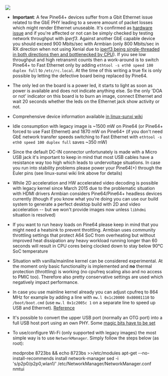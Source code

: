 [![](http://www.armbian.com/wp-content/uploads/2016/06/pine64.png)](http://www.armbian.com/pine64/)

- **Important**: A few Pine64+ devices suffer from a Gbit Ethernet issue related to the GbE PHY leading to a severe amount of packet losses which might render Ethernet unuseable. It's confirmed as [hardware issue](http://forum.pine64.org/showthread.php?tid=835&pid=19773#pid19773) and if you're affected or not can be simply checked by testing network throughput with *iperf3*. Against another GbE capable device you should exceed 900 Mbits/sec with Armbian (only 800 Mbits/sec in RX direction when not using Xenial due to [iperf3 being single-threaded in both directions then and bottlenecked by CPU](http://forum.armbian.com/index.php/topic/1917-armbian-running-on-pine64-and-other-a64h5-devices/?p=14673)). If you see low throughput and high retransmit counts then a work-around is to switch Pine64+ to Fast Ethernet only by adding `ethtool -s eth0 speed 100 duplex full` to `/etc/rc.local`. At the time of this writing a true fix is only possible by letting the defective board being replaced by Pine64.
- The only led on the board is a power led, it starts to light as soon as power is available and does not indicate anything else. So the only 'DOA or not' indicator on this board is to burn an image, connect Ethernet and wait 20 seconds whether the leds on the Ethernet jack show activity or not.
- Comprehensive device information available [in linux-sunxi wiki](http://linux-sunxi.org/Pine64)
- Idle consumption with legacy image is ~1500 mW on Pine64 (or Pine64+ forced to use Fast Ethernet) and 1870 mW on Pine64+ (if you don't need GbE network transfer speeds switching to Fast Ethernet with `ethtool -s eth0 speed 100 duplex full` saves ~350 mW)
- Since the default DC-IN connector unfortunately is made with a Micro USB jack it's important to keep in mind that most USB cables have a resistance way too high which leads to undervoltage situations. In case you run into stability problems please power your Pine64(+) through the Euler pins (see linux-sunxi wiki link above for details)
- While 2D acceleration and HW accelerated video decoding is possible with legacy kernel since March 2015 due to the problematic situation with HDMI drivers Armbian considers Pine64/Pine64+ headless devices currently (though if you know what you're doing you can use our build system to generate a perfect desktop build with 2D and video acceleration -- but we won't provide images now unless `libhdmi` situation is resolved)
- If you want to run heavy loads on Pine64 please keep in mind that you might need a heatsink to prevent throttling. Armbian uses community throttling settings that protect A64 SoC from overheating but without improved heat dissipation any heavy workload running longer than 60 seconds will result in CPU cores being clocked down to stay below 90°C SoC temperature
- Situation with vanilla/mainline kernel can be considered experimental. At the moment only basic functionality is implemented and **no** thermal protection (throttling) is working (no cpufreq scaling also and no access to PMIC too). Therefore also pretty conservative settings are used which negatively impact performance.
- In case you use mainline kernel already you can adjust cpufreq to 864 MHz for example by adding a line with `mw.l 0x1c20000 0x80001110` to `/boot/boot.cmd` (use `mw.l 0x1c2005c 1` on a separate line to speed up USB and Ethernet). [Reference](http://forum.armbian.com/index.php/topic/1917-armbian-running-on-pine64-and-other-a64h5-devices/?p=15225)
- It's possible to convert the upper USB port (normally an OTG port) into a full USB host port using an own PHY. Some [magic bits have to be set](https://irclog.whitequark.org/linux-sunxi/2016-09-06#17478535;)
- To use/configure Wi-Fi (only supported with legacy images) the most simple way is to use `NetworkManager`. Simply follow the steps below (as root):

    modprobe 8723bs && echo 8723bs >>/etc/modules
    apt-get --no-install-recommends install network-manager
    sed -i 's/p2p0/p2p0,wlan1/' /etc/NetworkManager/NetworkManager.conf
    nmtui